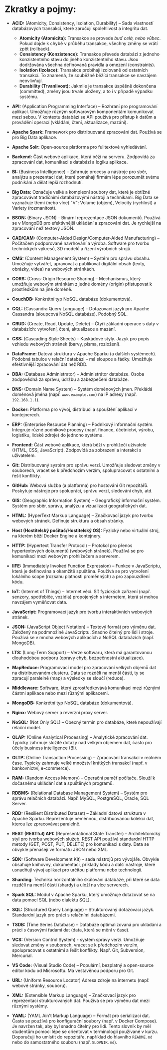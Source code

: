 # Zkratky a pojmy:

*   **ACID:** (Atomicity, Consistency, Isolation, Durability) – Sada vlastností databázových transakcí, které zaručují spolehlivost a integritu dat.
    *   **Atomicity (Atomicita):** Transakce se provede *buď celá, nebo vůbec*. Pokud dojde k chybě v průběhu transakce, všechny změny se vrátí zpět (rollback).
    *   **Consistency (Konzistence):** Transakce převede databázi z jednoho konzistentního stavu do jiného konzistentního stavu. Jsou dodržována všechna definovaná pravidla a omezení (constraints).
    *   **Isolation (Izolace):** Transakce probíhají izolovaně od ostatních transakcí. To znamená, že souběžně běžící transakce se navzájem neovlivňují.
    *   **Durability (Trvanlivost):** Jakmile je transakce úspěšně dokončena (committed), změny jsou trvale uloženy, a to i v případě výpadku systému.

*   **API:** (Application Programming Interface) – Rozhraní pro programování aplikací. Umožňuje různým softwarovým komponentám komunikovat mezi sebou. V kontextu databází se API používá pro přístup k datům a provádění operací (vkládání, čtení, aktualizace, mazání).

*   **Apache Spark:** Framework pro distribuované zpracování dat. Používá se pro Big Data aplikace.

*  **Apache Solr:** Open-source platforma pro fulltextové vyhledávání.

*   **Backend:** Část webové aplikace, která běží na serveru. Zodpovídá za zpracování dat, komunikaci s databází a logiku aplikace.

*   **BI:** (Business Intelligence) – Zahrnuje procesy a nástroje pro sběr, analýzu a prezentaci dat, které pomáhají firmám lépe porozumět svému podnikání a dělat lepší rozhodnutí.

*   **Big Data:** Označuje velké a komplexní soubory dat, které je obtížné zpracovávat tradičními databázovými nástroji a technikami. Big Data se vyznačuje třemi (nebo více) "V": Volume (objem), Velocity (rychlost) a Variety (rozmanitost).

*   **BSON:** (Binary JSON) – Binární reprezentace JSON dokumentů. Používá se v MongoDB pro efektivnější ukládání a zpracování dat. Je rychlejší na zpracování než textový JSON.

*   **CAD/CAM:** (Computer-Aided Design/Computer-Aided Manufacturing) – Počítačem podporované navrhování a výroba.  Software pro tvorbu technických výkresů, 3D modelů a řízení výrobních strojů.

* **CMS:** (Content Management System) – Systém pro správu obsahu. Umožňuje vytvářet, upravovat a publikovat digitální obsah (texty, obrázky, videa) na webových stránkách.

*   **CORS:** (Cross-Origin Resource Sharing) – Mechanismus, který umožňuje webovým stránkám z jedné domény (origin) přistupovat k prostředkům na jiné doméně.

*   **CouchDB:** Konkrétní typ NoSQL databáze (dokumentová).

*   **CQL:** (Cassandra Query Language) – Dotazovací jazyk pro Apache Cassandra (sloupcová NoSQL databáze). Podobný SQL.

*   **CRUD:** (Create, Read, Update, Delete) – Čtyři základní operace s daty v databázích: vytvoření, čtení, aktualizace a mazání.

*   **CSS:** (Cascading Style Sheets) – Kaskádové styly. Jazyk pro popis vzhledu webových stránek (barvy, písma, rozložení).

*   **DataFrame:** Datová struktura v Apache Sparku (a dalších systémech). Podobná tabulce v relační databázi – má sloupce a řádky. Umožňuje efektivnější zpracování dat než RDD.

*   **DBA:** (Database Administrator) – Administrátor databáze. Osoba zodpovědná za správu, údržbu a zabezpečení databáze.

*   **DNS:** (Domain Name System) – Systém doménových jmen. Překládá doménová jména (např. `www.example.com`) na IP adresy (např. `192.168.1.1`).

*   **Docker:** Platforma pro vývoj, distribuci a spouštění aplikací v kontejnerech.

*   **ERP:** (Enterprise Resource Planning) – Podnikový informační systém. Integruje různé podnikové procesy (např. finance, účetnictví, výrobu, logistiku, lidské zdroje) do jednoho systému.

*  **Frontend:** Část webové aplikace, která běží v prohlížeči uživatele (HTML, CSS, JavaScript). Zodpovídá za zobrazení a interakci s uživatelem.

*   **Git:** Distribuovaný systém pro správu verzí. Umožňuje sledovat změny v souborech, vracet se k předchozím verzím, spolupracovat s ostatními a řešit konflikty.

*   **GitHub:** Webová služba (a platforma) pro hostování Git repozitářů. Poskytuje nástroje pro spolupráci, správu verzí, sledování chyb, atd.

*   **GIS:** (Geographic Information System) – Geografický informační systém.  Systém pro sběr, správu, analýzu a vizualizaci geografických dat.

*   **HTML:** (HyperText Markup Language) – Značkovací jazyk pro tvorbu webových stránek. Definuje strukturu a obsah stránky.

*   **Host (Hostitelský počítač/Hostitelský OS):**  Fyzický nebo virtuální stroj, na kterém běží Docker Engine a kontejnery.

*   **HTTP:** (Hypertext Transfer Protocol) – Protokol pro přenos hypertextových dokumentů (webových stránek). Používá se pro komunikaci mezi webovým prohlížečem a serverem.

*   **IIFE:** (Immediately Invoked Function Expression) – Funkce v JavaScriptu, která je definována a okamžitě spuštěna. Používá se pro vytvoření lokálního scope (rozsahu platnosti proměnných) a pro zapouzdření kódu.

* **IoT:** (Internet of Things) – Internet věcí. Síť fyzických zařízení (např. senzory, spotřebiče, vozidla) propojených s internetem, která si mohou navzájem vyměňovat data.

* **JavaScript:** Programovací jazyk pro tvorbu interaktivních webových stránek.

*   **JSON:** (JavaScript Object Notation) – Textový formát pro výměnu dat. Založený na podmnožině JavaScriptu. Snadno čitelný pro lidi i stroje. Používá se v mnoha webových aplikacích a NoSQL databázích (např. MongoDB).

*   **LTS:** (Long-Term Support) – Verze softwaru, která má garantovanou dlouhodobou podporu (opravy chyb, bezpečnostní aktualizace).

*   **MapReduce:** Programovací model pro zpracování velkých objemů dat na distribuovaném clusteru. Data se rozdělí na menší části, ty se zpracují paralelně (map) a výsledky se sloučí (reduce).

*  **Middleware:** Software, který zprostředkovává komunikaci mezi různými částmi aplikace nebo mezi různými aplikacemi.

*   **MongoDB:** Konkrétní typ NoSQL databáze (dokumentová).

*   **Nginx:** Webový server a reverzní proxy server.

*   **NoSQL:** (Not Only SQL) – Obecný termín pro databáze, které nepoužívají relační model.

*   **OLAP:** (Online Analytical Processing) – Analytické zpracování dat. Typicky zahrnuje složité dotazy nad velkým objemem dat, často pro účely business intelligence (BI).

*   **OLTP:** (Online Transaction Processing) – Zpracování transakcí v reálném čase. Typicky zahrnuje velké množství krátkých transakcí (např. v bankovnictví, e-commerce).

*  **RAM:** (Random Access Memory) - Operační paměť počítače. Slouží k dočasnému ukládání dat a spuštěných programů.

*   **RDBMS:** (Relational Database Management System) – Systém pro správu relačních databází. Např. MySQL, PostgreSQL, Oracle, SQL Server.

*   **RDD:** (Resilient Distributed Dataset) – Základní datová struktura v Apache Sparku. Reprezentuje neměnnou, distribuovanou kolekci dat, kterou lze zpracovávat paralelně.

*   **REST (RESTful) API:** (Representational State Transfer) – Architektonický styl pro tvorbu webových služeb. REST API používá standardní HTTP metody (GET, POST, PUT, DELETE) pro komunikaci s daty. Data se obvykle přenášejí ve formátu JSON nebo XML.

* **SDK:** (Software Development Kit) - sada nástrojů pro vývojáře. Obvykle obsahuje knihovny, dokumentaci, příklady kódu a další nástroje, které usnadňují vývoj aplikací pro určitou platformu nebo technologii.

* **Sharding**: Technika horizontálního škálování databáze, při které se data rozdělí na menší části (shardy) a uloží na více serverech.

*   **Spark SQL:** Modul v Apache Sparku, který umožňuje dotazovat se na data pomocí SQL (nebo dialektu SQL).

*   **SQL:** (Structured Query Language) – Strukturovaný dotazovací jazyk. Standardní jazyk pro práci s relačními databázemi.

*   **TSDB:** (Time Series Database) – Databáze optimalizovaná pro ukládání a práci s časovými řadami dat (data, která se mění v čase).

* **VCS:** (Version Control System) - systém správy verzí. Umožňuje sledovat změny v souborech, vracet se k předchozím verzím, spolupracovat s ostatními a řešit konflikty. Např. Git, Subversion, Mercurial.

*   **VS Code:** (Visual Studio Code) – Populární, bezplatný a open-source editor kódu od Microsoftu. Má vestavěnou podporu pro Git.

* **URL:** (Uniform Resource Locator) Adresa zdroje na internetu (např. webové stránky, souboru).

* **XML:** (Extensible Markup Language) – Značkovací jazyk pro reprezentaci strukturovaných dat.  Používá se pro výměnu dat mezi různými systémy.

*   **YAML:** (YAML Ain't Markup Language) – Formát pro serializaci dat.  Často se používá pro konfigurační soubory (např. v Docker Compose).  Je navržen tak, aby byl snadno čitelný pro lidi.
Tento slovník by měl studentům pomoci lépe se orientovat v terminologii používané v kurzu. Doporučuji ho umístit do repozitáře, například do hlavního `README.md` nebo do samostatného souboru (např. `SLOVNIK.md`).
